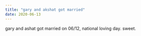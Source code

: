 ```yaml
---
title: "gary and akshat got married"
date: 2020-06-13
---
```


gary and ashat got married on 06/12, national loving day. sweet.
